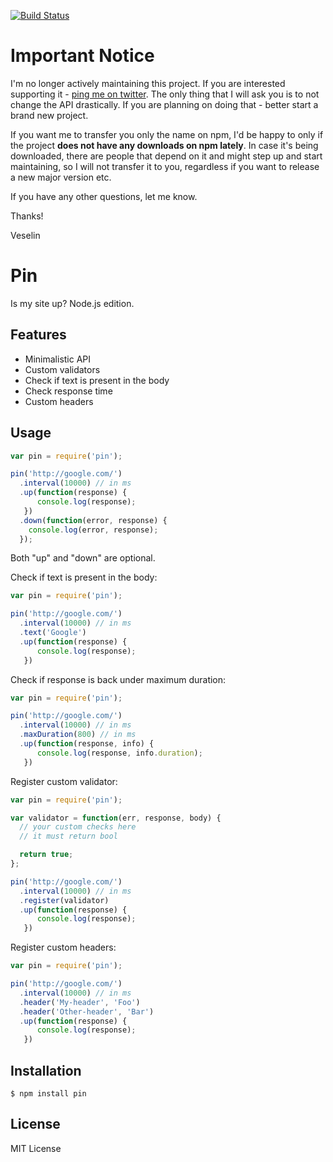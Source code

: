 [![Build Status](https://secure.travis-ci.org/vesln/pin.png)](http://travis-ci.org/vesln/pin)

# Important Notice

I'm no longer actively maintaining this project. If you are interested supporting it - [ping me on twitter](https://twitter.com/vesln).
The only thing that I will ask you is to not change the API drastically. If you are planning on doing that - better start a brand new project.

If you want me to transfer you only the name on npm, I'd be happy to only if the project **does not have any downloads on npm lately**. In case it's being
downloaded, there are people that depend on it and might step up and start maintaining, so I will not transfer it to you, regardless if you want to release
a new major version etc.

If you have any other questions, let me know.

Thanks!

Veselin

# Pin

Is my site up? Node.js edition.

## Features

- Minimalistic API
- Custom validators
- Check if text is present in the body
- Check response time
- Custom headers

## Usage

```js
var pin = require('pin');

pin('http://google.com/')
  .interval(10000) // in ms
  .up(function(response) {
      console.log(response);
   })
  .down(function(error, response) {
    console.log(error, response);
  });
```

Both "up" and "down" are optional.

Check if text is present in the body:

```js
var pin = require('pin');

pin('http://google.com/')
  .interval(10000) // in ms
  .text('Google')
  .up(function(response) {
      console.log(response);
   })
```

Check if response is back under maximum duration:

```js
var pin = require('pin');

pin('http://google.com/')
  .interval(10000) // in ms
  .maxDuration(800) // in ms
  .up(function(response, info) {
      console.log(response, info.duration);
   })
```

Register custom validator:

```js
var pin = require('pin');

var validator = function(err, response, body) {
  // your custom checks here
  // it must return bool

  return true;
};

pin('http://google.com/')
  .interval(10000) // in ms
  .register(validator)
  .up(function(response) {
      console.log(response);
   })
```

Register custom headers:

```js
var pin = require('pin');

pin('http://google.com/')
  .interval(10000) // in ms
  .header('My-header', 'Foo')
  .header('Other-header', 'Bar')
  .up(function(response) {
      console.log(response);
   })
```

## Installation

```
$ npm install pin
```

## License

MIT License
